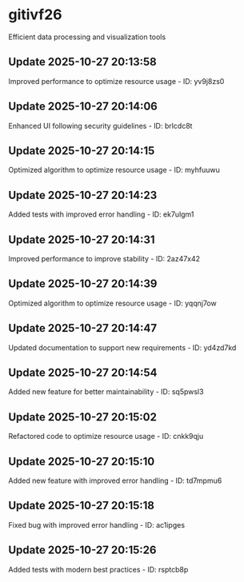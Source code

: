 # gitivf26
Efficient data processing and visualization tools

## Update 2025-10-27 20:13:58
Improved performance to optimize resource usage - ID: yv9j8zs0


## Update 2025-10-27 20:14:06
Enhanced UI following security guidelines - ID: brlcdc8t


## Update 2025-10-27 20:14:15
Optimized algorithm to optimize resource usage - ID: myhfuuwu


## Update 2025-10-27 20:14:23
Added tests with improved error handling - ID: ek7ulgm1


## Update 2025-10-27 20:14:31
Improved performance to improve stability - ID: 2az47x42


## Update 2025-10-27 20:14:39
Optimized algorithm to optimize resource usage - ID: yqqnj7ow


## Update 2025-10-27 20:14:47
Updated documentation to support new requirements - ID: yd4zd7kd


## Update 2025-10-27 20:14:54
Added new feature for better maintainability - ID: sq5pwsl3


## Update 2025-10-27 20:15:02
Refactored code to optimize resource usage - ID: cnkk9qju


## Update 2025-10-27 20:15:10
Added new feature with improved error handling - ID: td7mpmu6


## Update 2025-10-27 20:15:18
Fixed bug with improved error handling - ID: ac1ipges


## Update 2025-10-27 20:15:26
Added tests with modern best practices - ID: rsptcb8p

